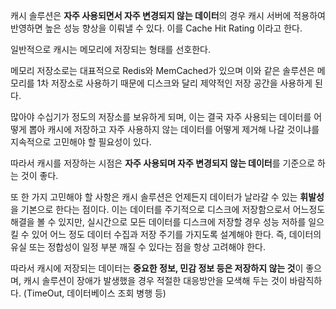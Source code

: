 캐시 솔루션은 **자주 사용되면서 자주 변경되지 않는 데이터**의 경우 캐시 서버에 적용하여 반영하면 높은 성능 향상을 이뤄낼 수 있다. 이를 Cache Hit Rating 이라고 한다.

일반적으로 캐시는 메모리에 저장되는 형태를 선호한다.

메모리 저장소로는 대표적으로 Redis와 MemCached가 있으며 이와 같은 솔루션은 메모리를 1차 저장소로 사용하기 때문에 디스크와 달리 제약적인 저장 공간을 사용하게 된다.

많아야 수십기가 정도의 저장소를 보유하게 되며, 이는 결국 자주 사용되는 데이터를 어떻게 뽑아 캐시에 저장하고 자주 사용하지 않는 데이터를 어떻게 제거해 나갈 것이냐를 지속적으로 고민해야 할 필요성이 있다.

따라서 캐시를 저장하는 시점은 **자주 사용되며 자주 변경되지 않는 데이터**를 기준으로 하는 것이 좋다.

또 한 가지 고민해야 할 사항은 캐시 솔루션은 언제든지 데이터가 날라갈 수 있는 **휘발성**을 기본으로 한다는 점이다.
이는 데이터를 주기적으로 디스크에 저장함으로서 어느정도 해결을 볼 수 있지만, 실시간으로 모든 데이터를 디스크에 저장할 경우 성능 저하를 일으킬 수 있어 어느 정도 데이터 수집과 저장 주기를 가지도록 설계해야 한다.
즉, 데이터의 유실 또는 정합성이 일정 부분 깨질 수 있다는 점을 항상 고려해야 한다.

따라서 캐시에 저장되는 데이터는 **중요한 정보, 민감 정보 등은 저장하지 않는 것**이 좋으며, 캐시 솔루션이 장애가 발생했을 경우 적절한 대응방안을 모색해 두는 것이 바람직하다. (TimeOut, 데이터베이스 조회 병행 등)